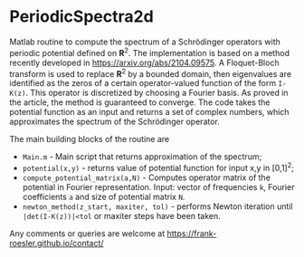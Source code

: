 # PeriodicSpectra2d
Matlab routine to compute the spectrum of a Schrödinger operators with periodic potential defined on **R**<sup>2</sup>. The implementation is based on a method recently developed in https://arxiv.org/abs/2104.09575. A Floquet-Bloch transform is used to replace **R**<sup>2</sup> by a bounded domain, then eigenvalues are identified as the zeros of a certain operator-valued function of the form `I-K(z)`. This operator is discretized by choosing a Fourier basis. As proved in the article, the method is guaranteed to converge.
The code takes the potential function as an input and returns a set of complex numbers, which approximates the spectrum of the Schrödinger operator.

The main building blocks of the routine are
* `Main.m` - Main script that returns approximation of the spectrum;
* `potential(x,y)` - returns value of potential function for input x,y in [0,1]<sup>2</sup>;
* `compute_potential_matrix(a,N)` - Computes operator matrix of the potential in Fourier representation. Input: vector of frequencies `k`, Fourier coefficients `a` and size of potential matrix `N`.
* `newton_method(z_start, maxiter, tol)` - performs Newton iteration until `|det(I-K(z))|<tol` or maxiter steps have been taken.

Any comments or queries are welcome at https://frank-roesler.github.io/contact/

